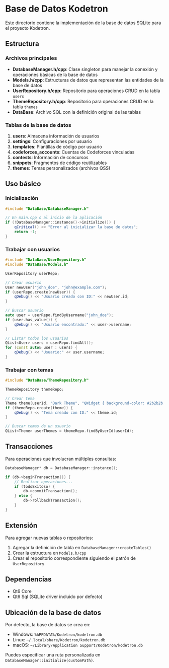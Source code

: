 # Base de Datos Kodetron

Este directorio contiene la implementación de la base de datos SQLite para el proyecto Kodetron.

## Estructura

### Archivos principales

- **DatabaseManager.h/cpp**: Clase singleton para manejar la conexión y operaciones básicas de la base de datos
- **Models.h/cpp**: Estructuras de datos que representan las entidades de la base de datos
- **UserRepository.h/cpp**: Repositorio para operaciones CRUD en la tabla `users`
- **ThemeRepository.h/cpp**: Repositorio para operaciones CRUD en la tabla `themes`
- **DataBase**: Archivo SQL con la definición original de las tablas

### Tablas de la base de datos

1. **users**: Almacena información de usuarios
2. **settings**: Configuraciones por usuario
3. **templates**: Plantillas de código por usuario
4. **codeforces_accounts**: Cuentas de Codeforces vinculadas
5. **contests**: Información de concursos
6. **snippets**: Fragmentos de código reutilizables
7. **themes**: Temas personalizados (archivos QSS)

## Uso básico

### Inicialización

```cpp
#include "DataBase/DatabaseManager.h"

// En main.cpp o al inicio de la aplicación
if (!DatabaseManager::instance()->initialize()) {
    qCritical() << "Error al inicializar la base de datos";
    return -1;
}
```

### Trabajar con usuarios

```cpp
#include "DataBase/UserRepository.h"
#include "DataBase/Models.h"

UserRepository userRepo;

// Crear usuario
User newUser("john_doe", "john@example.com");
if (userRepo.create(newUser)) {
    qDebug() << "Usuario creado con ID:" << newUser.id;
}

// Buscar usuario
auto user = userRepo.findByUsername("john_doe");
if (user.has_value()) {
    qDebug() << "Usuario encontrado:" << user->username;
}

// Listar todos los usuarios
QList<User> users = userRepo.findAll();
for (const auto& user : users) {
    qDebug() << "Usuario:" << user.username;
}
```

### Trabajar con temas

```cpp
#include "DataBase/ThemeRepository.h"

ThemeRepository themeRepo;

// Crear tema
Theme theme(userId, "Dark Theme", "QWidget { background-color: #2b2b2b; }");
if (themeRepo.create(theme)) {
    qDebug() << "Tema creado con ID:" << theme.id;
}

// Buscar temas de un usuario
QList<Theme> userThemes = themeRepo.findByUserId(userId);
```

## Transacciones

Para operaciones que involucran múltiples consultas:

```cpp
DatabaseManager* db = DatabaseManager::instance();

if (db->beginTransaction()) {
    // Realizar operaciones...
    if (todoExitoso) {
        db->commitTransaction();
    } else {
        db->rollbackTransaction();
    }
}
```

## Extensión

Para agregar nuevas tablas o repositorios:

1. Agregar la definición de tabla en `DatabaseManager::createTables()`
2. Crear la estructura en `Models.h/cpp`
3. Crear el repositorio correspondiente siguiendo el patrón de `UserRepository`

## Dependencias

- Qt6 Core
- Qt6 Sql (SQLite driver incluido por defecto)

## Ubicación de la base de datos

Por defecto, la base de datos se crea en:
- Windows: `%APPDATA%/Kodetron/kodetron.db`
- Linux: `~/.local/share/Kodetron/kodetron.db`
- macOS: `~/Library/Application Support/Kodetron/kodetron.db`

Puedes especificar una ruta personalizada en `DatabaseManager::initialize(customPath)`.

